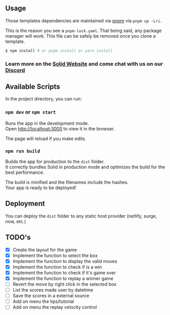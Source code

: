 ## Usage

Those templates dependencies are maintained via [pnpm](https://pnpm.io) via `pnpm up -Lri`.

This is the reason you see a `pnpm-lock.yaml`. That being said, any package manager will work. This file can be safely be removed once you clone a template.

```bash
$ npm install # or pnpm install or yarn install
```

### Learn more on the [Solid Website](https://solidjs.com) and come chat with us on our [Discord](https://discord.com/invite/solidjs)

## Available Scripts

In the project directory, you can run:

### `npm dev` or `npm start`

Runs the app in the development mode.<br>
Open [http://localhost:3000](http://localhost:3000) to view it in the browser.

The page will reload if you make edits.<br>

### `npm run build`

Builds the app for production to the `dist` folder.<br>
It correctly bundles Solid in production mode and optimizes the build for the best performance.

The build is minified and the filenames include the hashes.<br>
Your app is ready to be deployed!

## Deployment

You can deploy the `dist` folder to any static host provider (netlify, surge, now, etc.)

## TODO's
- [x] Create the layout for the game
- [x] Implement the function to select the box
- [x] Implement the function to display the valid moves
- [x] Implement the function to check if is a win
- [x] Implement the function to check if it's game over
- [x] Implement the function to replay a winner game
- [ ] Revert the move by right click in the selected box
- [ ] List the scores made user by datetime
- [ ] Save the scores in a external source
- [ ] Add on menu the tips/tutorial
- [ ] Add on menu the replay velocity control
